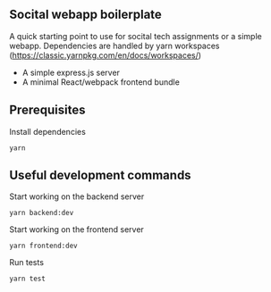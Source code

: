 ## Socital webapp boilerplate

A quick starting point to use for socital tech assignments or a simple webapp. Dependencies are handled by yarn workspaces (https://classic.yarnpkg.com/en/docs/workspaces/)

* A simple express.js server
* A minimal React/webpack frontend bundle

## Prerequisites

Install dependencies
```
yarn
```

## Useful development commands 


Start working on the backend server

```
yarn backend:dev
```

Start working on the frontend server

```
yarn frontend:dev
```

Run tests

```
yarn test
```
